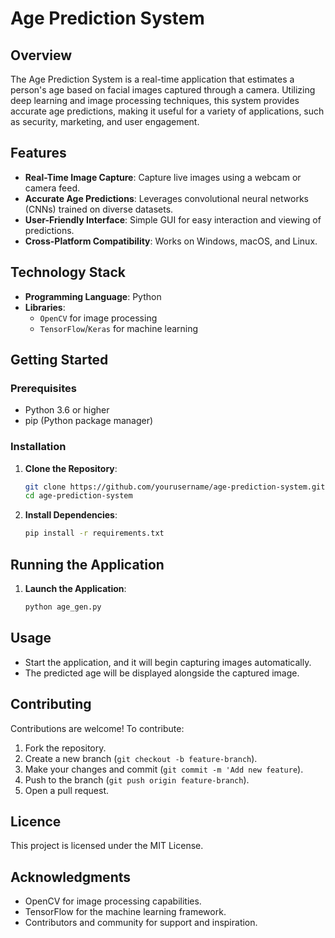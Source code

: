 # Age Prediction System

## Overview

The Age Prediction System is a real-time application that estimates a person's age based on facial images captured through a camera. Utilizing deep learning and image processing techniques, this system provides accurate age predictions, making it useful for a variety of applications, such as security, marketing, and user engagement.

## Features

- **Real-Time Image Capture**: Capture live images using a webcam or camera feed.
- **Accurate Age Predictions**: Leverages convolutional neural networks (CNNs) trained on diverse datasets.
- **User-Friendly Interface**: Simple GUI for easy interaction and viewing of predictions.
- **Cross-Platform Compatibility**: Works on Windows, macOS, and Linux.

## Technology Stack

- **Programming Language**: Python
- **Libraries**: 
  - `OpenCV` for image processing
  - `TensorFlow`/`Keras` for machine learning

## Getting Started

### Prerequisites

- Python 3.6 or higher
- pip (Python package manager)

### Installation

1. **Clone the Repository**:
   ```bash
   git clone https://github.com/yourusername/age-prediction-system.git
   cd age-prediction-system
2. **Install Dependencies**:
   ```bash
   pip install -r requirements.txt
   
## Running the Application

1. **Launch the Application**:
   ```bash
   python age_gen.py

## Usage

- Start the application, and it will begin capturing images automatically.
- The predicted age will be displayed alongside the captured image.

## Contributing

Contributions are welcome! To contribute:
1. Fork the repository.
2. Create a new branch (`git checkout -b feature-branch`).
3. Make your changes and commit (`git commit -m 'Add new feature`).
4. Push to the branch (`git push origin feature-branch`).
5. Open a pull request.

## Licence

This project is licensed under the MIT License.

## Acknowledgments

- OpenCV for image processing capabilities.
- TensorFlow for the machine learning framework.
- Contributors and community for support and inspiration.


